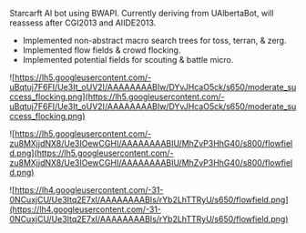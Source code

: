 Starcarft AI bot using BWAPI.
Currently deriving from UAlbertaBot, will reassess after CGI2013 and AIIDE2013.

  * Implemented non-abstract macro search trees for toss, terran, & zerg.
  * Implemented flow fields & crowd flocking.
  * Implemented potential fields for scouting & battle micro.

![https://lh5.googleusercontent.com/-uBqtuj7F6FI/Ue3It_oUV2I/AAAAAAAABIw/DYvJHcaO5ck/s650/moderate_success_flocking.png](https://lh5.googleusercontent.com/-uBqtuj7F6FI/Ue3It_oUV2I/AAAAAAAABIw/DYvJHcaO5ck/s650/moderate_success_flocking.png)

![https://lh5.googleusercontent.com/-zu8MXjjdNX8/Ue3IOewCGHI/AAAAAAAABIU/MhZvP3HhG40/s800/flowfield.png](https://lh5.googleusercontent.com/-zu8MXjjdNX8/Ue3IOewCGHI/AAAAAAAABIU/MhZvP3HhG40/s800/flowfield.png)

![https://lh4.googleusercontent.com/-31-0NCuxjCU/Ue3Itq2E7xI/AAAAAAAABIs/rYb2LhTTRyU/s650/flowfield.png](https://lh4.googleusercontent.com/-31-0NCuxjCU/Ue3Itq2E7xI/AAAAAAAABIs/rYb2LhTTRyU/s650/flowfield.png)